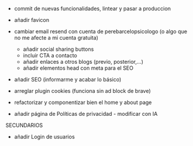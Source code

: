 - commit de nuevas funcionalidades, lintear y pasar a produccion
- añadir favicon
- cambiar email resend con cuenta de perebarcelopsicologo (o algo que no me afecte a mi cuenta gratuita)

  - añadir social sharing buttons
  - incluir CTA a contacto
  - añadir enlaces a otros blogs (previo, posterior,...)
  - añadir elementos head con meta para el SEO

- añadir SEO (informarme y acabar lo básico)
- arreglar plugin cookies (funciona sin ad block de brave)
- refactorizar y componentizar bien el home y about page
- añadir página de Políticas de privacidad - modificar con IA

SECUNDARIOS

- añadir Login de usuarios

